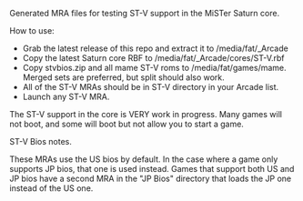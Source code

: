 Generated MRA files for testing ST-V support in the MiSTer Saturn core.


How to use:

* Grab the latest release of this repo and extract it to /media/fat/_Arcade
* Copy the latest Saturn core RBF to /media/fat/_Arcade/cores/ST-V.rbf
* Copy stvbios.zip and all mame ST-V roms to /media/fat/games/mame. Merged sets are preferred, but split should also work.
* All of the ST-V MRAs should be in ST-V directory in your Arcade list.
* Launch any ST-V MRA.

The ST-V support in the core is VERY work in progress. Many games will not boot, and some will boot but not allow you to start a game. 

ST-V Bios notes.

These MRAs use the US bios by default. In the case where a game only supports JP bios, that one is used instead.
Games that support both US and JP bios have a second MRA in the "JP Bios" directory that loads the JP one instead of the US one.
